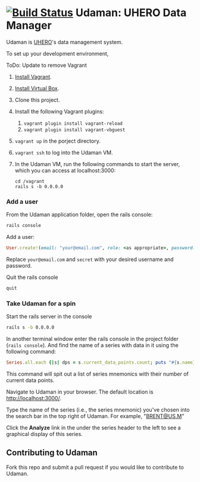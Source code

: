 [![Build Status](https://travis-ci.org/UHERO/udaman.svg?branch=master)](https://travis-ci.org/UHERO/udaman)
Udaman: UHERO Data Manager
======

Udaman is [UHERO](https://uhero.hawaii.edu)'s data management system.

To set up your development environment,

ToDo: Update to remove Vagrant

1. [Install Vagrant](https://www.vagrantup.com/downloads.html).
2. [Install Virtual Box](https://www.virtualbox.org/wiki/Downloads).
3. Clone this project.
4. Install the following Vagrant plugins:
    1. `vagrant plugin install vagrant-reload`
    2. `vagrant plugin install vagrant-vbguest`
5. `vagrant up` in the porject directory.
6. `vagrant ssh` to log into the Udaman VM.
7. In the Udaman VM, run the following commands to start the server, which you can access at localhost:3000:

    ```
    cd /vagrant
    rails s -b 0.0.0.0
    ```

### Add a user
From the Udaman application folder, open the rails console:
```bash
rails console
```

Add a user:
```ruby
User.create!(email: "your@email.com", role: <as appropriate>, password: "secret", password_confirmation: "secret")
```
Replace `your@email.com` and `secret` with your desired username and password.

Quit the rails console
```ruby
quit
```

### Take Udaman for a spin
Start the rails server in the console
```bash
rails s -b 0.0.0.0
```

In another terminal window enter the rails console in the project folder (`rails console`). And find the name of a series with data in it using the following command:
```ruby
Series.all.each {|s| dps = s.current_data_points.count; puts "#{s.name}, #{dps}" if dps > 0};0
```
This command will spit out a list of series mnemonics with their number of current data points.

Navigate to Udaman in your browser. The default location is [http://localhost:3000/](http://localhost:3000/).

Type the name of the series (i.e., the series mnemonic) you've chosen into the search bar in the top right of Udaman. For example, "BRENT@US.M"

Click the **Analyze** link in the under the series header to the left to see a graphical display of this series.

Contributing to Udaman
---
Fork this repo and submit a pull request if you would like to contribute to Udaman.
